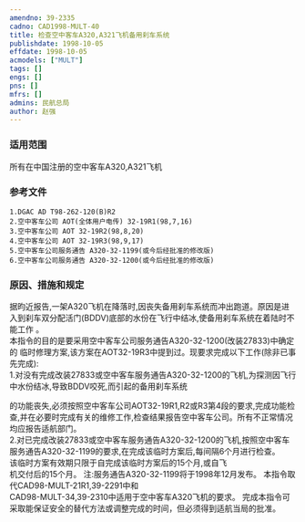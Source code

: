```yaml
---
amendno: 39-2335  
cadno: CAD1998-MULT-40  
title: 检查空中客车A320,A321飞机备用刹车系统  
publishdate: 1998-10-05  
effdate: 1998-10-05  
acmodels: ["MULT"]  
tags: []  
engs: []  
pns: []  
mfrs: []  
admins: 民航总局  
author: 赵强  
---
```

  
### 适用范围  
所有在中国注册的空中客车A320,A321飞机  
  
<!--more-->  
### 参考文件  
    1.DGAC AD T98-262-120(B)R2  
    2.空中客车公司 AOT(全体用户电传) 32-19R1(98,7,16)  
    3.空中客车公司 AOT 32-19R2(98,8,20)  
    4.空中客车公司 AOT 32-19R3(98,9,17)  
    5.空中客车公司服务通告 A320-32-1199(或今后经批准的修改版)  
    6.空中客车公司服务通告 A320-32-1200(或今后经批准的修改版)  
  
### 原因、措施和规定  
据昀近报告,一架A320飞机在降落时,因丧失备用刹车系统而冲出跑道。原因是进入到刹车双分配活门(BDDV)底部的水份在飞行中结冰,使备用刹车系统在着陆时不能工作 。  
    本指令的目的是要采用空中客车公司服务通告A320-32-1200(改装27833)中确定的 临时修理方案,该方案在AOT32-19R3中提到过。现要求完成以下工作(除非已事先完成):  
    1.对没有完成改装27833或空中客车服务通告A320-32-1200的飞机,为探测因飞行中水份结冰,导致BDDV咬死,而引起的备用刹车系统  
      
的功能丧失,必须按照空中客车公司AOT32-19R1,R2或R3第4段的要求,完成功能检查,并在必要时完成有关的维修工作,检查结果报告空中客车公司。所有不正常情况均应报告适航部门。  
    2.对已完成改装27833或空中客车服务通告A320-32-1200的飞机,按照空中客车服务通告A320-32-1199的要求,在完成该临时方案后,每间隔6个月进行检查。  
    该临时方案有效期只限于自完成该临时方案后的15个月,或自飞  
机交付后的15个月。     注:服务通告A320-32-1199将于1998年12月发布。     本指令取代CAD98-MULT-21R1,39-2291中和  
CAD98-MULT-34,39-2310中适用于空中客车A320飞机的要求。     完成本指令可采取能保证安全的替代方法或调整完成的时间，但必须得到适航当局的批准。  
